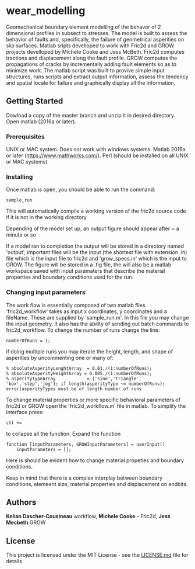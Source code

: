 # wear_modelling

Geomechanical boundary element modelling of the behavor of 2 dimensional profiles in subsect to stresses. The model is built to assess the behavior of faults and, specifically, the failure  of geometrical asperities on slip surfaces. Matlab sripts develloped to work with Fric2d and GROW projects develloped by Michele Cooke and Jess McBeth. Fric2d computes tractions and displacement along the fault profile. GROW computes the propagations of cracks by incrementally adding fault elements so as to minimize work. The matlab script was built to provive simple input structures, runs scripts and extract output information, assess the tendency and spatial locale for failure and graphically display all the information.

## Getting Started

Dowload a copy of the master branch and unzip it in desired directory. Open matlab (2016a or later).

### Prerequisites

UNIX or MAC system. Does not work with windows systems. Matlab 2016a or later (https://www.mathworks.com/). Perl (should be installed on all UNIX or MAC systems)

### Installing

Once matlab is open, you should be able to run the command:

```
sample_run
```
This will automatically compile a working version of the fric2d source code if it is not in the working directory

Depending of the model set up, an output figure should appear after ~ a minute or so

If a model ran to completion the output will be stored in a directory named 'output', important files will be the input (the shortest file with extension .in) file which is the input file to fric2d and 'grow_specs.in' which is the input to GROW. The figure will be stored in a .fig file, the will also be a matlab workspace saved with input paramaters that describe the material properties and boundary conditions used for the run.

### Changing input parameters
The work flow is essentially composed of two matlab files. 'fric2d_workflow' takes as input x coordinates, y coordinates and a fileName. These are supplied by 'sample_run.m'. In this file you may change the input geometry. It also has the ability of sending out batch commands to fric2d_workflow. To change the number of runs change the line:

```
numberOfRuns = 1;
```
if doing multiple runs you may iterate the height, length, and shape of asperities by uncommenting one or many of:

```
% absoluteAsperityLenghtArray  = 0.01./(1:numberOfRuns);
% absoluteAsperityHeightArray = 0.005./(1:numberOfRuns);
% asperityTypeArray            = {'sine','triangle', 'box','step','jog'}; if length(asperityType ~= numberOfRuns); error(asperityTypes must be of length number of runs
```
To change material properties or more specific behavioral parameters of fric2d or GROW open the 'fric2d_workflow.m' file in matlab. To simplify the interface press:

```
ctl +=
```
to collapse all the function. Expand the function

```
function [inputParameters, GROWInputParameters] = userInput()
    inputParameters = [];
```
Here is should be evident how to change material propeties and boundary conditions. 

Keep in mind that there is a complex interplay between boundary conditions, elemeent size, material properties and displacement on endbits.

## Authors

**Kelian Dascher-Cousineau** workflow, **Michele Cooke** - Fric2d, **Jess Mecbeth** GROW

## License

This project is licensed under the MIT License - see the [LICENSE.md](LICENSE.md) file for details
